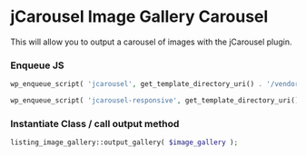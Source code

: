 # jCarousel Image Gallery Carousel
This will allow you to output a carousel of images with the jCarousel plugin.


### Enqueue JS

```php
wp_enqueue_script( 'jcarousel', get_template_directory_uri() . '/vendor/jcarousel/jquery.jcarousel.min.js', array('jquery'), '2.0', true );

wp_enqueue_script( 'jcarousel-responsive', get_template_directory_uri() . '/vendor/jcarousel/jquery.jcarousel-responsive.js', array('jquery'), '2.0', true );
```

### Instantiate Class / call output method

```php
listing_image_gallery::output_gallery( $image_gallery );
```


